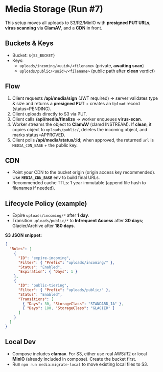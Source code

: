 # Media Storage (Run #7)

This setup moves all uploads to S3/R2/MinIO with **presigned PUT URLs**, **virus scanning** via **ClamAV**, and a **CDN** in front.

## Buckets & Keys
- Bucket: `${S3_BUCKET}`
- Keys:
  - `uploads/incoming/<uuid>/<filename>` (private, **awaiting scan**)
  - `uploads/public/<uuid>/<filename>` (public path after **clean** verdict)

## Flow
1. Client requests **/api/media/sign** (JWT required) → server validates type & size and returns a **presigned PUT** + creates an `Upload` record (status=PENDING).
2. Client uploads directly to S3 via PUT.
3. Client calls **/api/media/finalize** → worker enqueues **virus-scan**.
4. Worker streams the object to **ClamAV** (clamd INSTREAM). If **clean**, it copies object to `uploads/public/`, deletes the incoming object, and marks status=APPROVED.
5. Client polls **/api/media/status/:id**; when approved, the returned `url` is `MEDIA_CDN_BASE` + the public key.

## CDN
- Point your CDN to the bucket origin (origin access key recommended). Use **`MEDIA_CDN_BASE`** env to build final URLs.
- Recommended cache TTLs: 1 year immutable (append file hash to filenames if needed).

## Lifecycle Policy (example)
- Expire `uploads/incoming/*` after **1 day**.
- Transition `uploads/public/*` to **Infrequent Access** after **30 days**; Glacier/Archive after **180 days**.

**S3 JSON snippet:**
```json
{
  "Rules": [
    {
      "ID": "expire-incoming",
      "Filter": { "Prefix": "uploads/incoming/" },
      "Status": "Enabled",
      "Expiration": { "Days": 1 }
    },
    {
      "ID": "public-tiering",
      "Filter": { "Prefix": "uploads/public/" },
      "Status": "Enabled",
      "Transitions": [
        { "Days": 30, "StorageClass": "STANDARD_IA" },
        { "Days": 180, "StorageClass": "GLACIER" }
      ]
    }
  ]
}
```

## Local Dev
- Compose includes **clamav**. For S3, either use real AWS/R2 or local **MinIO** (already included in compose). Create the bucket first.
- Run `npm run media:migrate-local` to move existing local files to S3.
